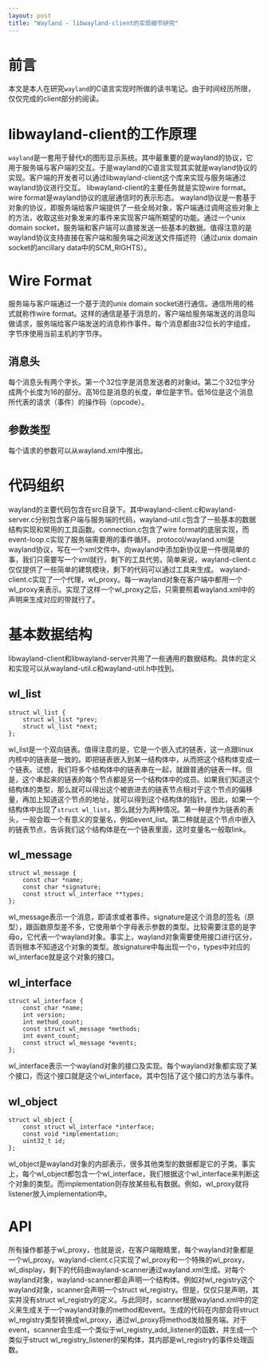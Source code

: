 ```yaml
---
layout: post
title: "Wayland - libwayland-client的实现细节研究"
---
```


# 前言
  本文是本人在研究`wayland`的C语言实现时所做的读书笔记。由于时间经历所限，仅仅完成的client部分的阅读。

# libwayland-client的工作原理
  `wayland`是一套用于替代`X`的图形显示系统。其中最重要的是wayland的协议，它用于服务端与客户端的交互。于是wayland的C语言实现其实就是wayland协议的实现。客户端的开发者可以通过libwayland-client这个库来实现与服务端通过wayland协议进行交互。
  libwayland-client的主要任务就是实现wire format。wire format是wayland协议的底层通信时的表示形态。
  wayland协议是一套基于对象的协议，即服务端给客户端提供了一些全局对象，客户端通过调用这些对象上的方法，收取这些对象发来的事件来实现客户端所期望的功能。通过一个unix domain socket，服务端和客户端可以直接发送一些基本的数据。值得注意的是wayland协议支持直接在客户端和服务端之间发送文件描述符（通过unix domain socket的ancillary data中的SCM_RIGHTS）。


# Wire Format
  服务端与客户端通过一个基于流的unix domain socket进行通信。通信所用的格式就称作wire format。这样的通信是基于消息的，客户端给服务端发送的消息叫做请求，服务端给客户端发送的消息称作事件。每个消息都由32位长的字组成，字节序使用当前主机的字节序。

## 消息头
  每个消息头有两个字长。第一个32位字是消息发送者的对象id。第二个32位字分成两个长度为16的部分。高16位是消息的长度，单位是字节。低16位是这个消息所代表的请求（事件）的操作码（opcode）。

## 参数类型
  每个请求的参数可以从wayland.xml中推出。


# 代码组织
  wayland的主要代码包含在src目录下。其中wayland-client.c和wayland-server.c分别包含客户端与服务端的代码，wayland-util.c包含了一些基本的数据结构实现和常用的工具函数。connection.c包含了wire format的底层实现，而event-loop.c实现了服务端需要用的事件循环。
  protocol/wayland.xml是wayland协议，写在一个xml文件中。向wayland中添加新协议是一件很简单的事，我们只需要写一个xml就行，剩下的工具代劳。简单来说，wayland-client.c仅仅提供了一些简单的建筑模块，剩下的代码可以通过工具来生成。
  wayland-client.c实现了一个代理，wl_proxy。每一wayland对象在客户端中都用一个wl_proxy来表示。实现了这样一个wl_proxy之后，只需要照着wayland.xml中的声明来生成对应的带就行了。

# 基本数据结构
  libwayland-client和libwayland-server共用了一些通用的数据结构。具体的定义和实现可以从wayland-util.c和wayland-util.h中找到。

## wl_list
```
struct wl_list {
	struct wl_list *prev;
	struct wl_list *next;
};
```
  wl_list是一个双向链表。值得注意的是，它是一个嵌入式的链表，这一点跟linux内核中的链表是一致的。即把链表嵌入到某一结构体中，从而把这个结构体变成一个链表。试想，我们将多个结构体中的链表串在一起，就跟普通的链表一样。但是，这个串起来的链表的每个节点都是另一个结构体中的成员。如果我们知道这个结构体的类型，那么就可以得出这个被嵌进去的链表节点相对于这个节点的偏移量，再加上知道这个节点的地址，就可以得到这个结构体的指针。因此，如果一个结构体中出现了`struct wl_list`，那么就分为两种情况。第一种是作为链表的表头，一般会取一个有意义的变量名，例如event_list。第二种就是这个节点中嵌入的链表节点，告诉我们这个结构体是在一个链表里面，这时变量名一般取link。

## wl_message
```
struct wl_message {
	const char *name;
	const char *signature;
	const struct wl_interface **types;
};
```
  wl_message表示一个消息，即请求或者事件。signature是这个消息的签名（原型），跟函数原型差不多，它使用单个字母表示参数的类型。比较需要注意的是字母o，它代表一个wayland对象。事实上，wayland对象需要使用接口进行区分，否则根本不知道这个对象的类型。故signature中每出现一个o，types中对应的wl_interface就是这个对象的接口。

## wl_interface
```
struct wl_interface {
	const char *name;
	int version;
	int method_count;
	const struct wl_message *methods;
	int event_count;
	const struct wl_message *events;
};
```
  wl_interface表示一个wayland对象的接口及实现。每个wayland对象都实现了某个接口，而这个接口就是这个wl_interface。其中包括了这个接口的方法与事件。

## wl_object
```
struct wl_object {
	const struct wl_interface *interface;
	const void *implementation;
	uint32_t id;
};
```
  wl_object是wayland对象的内部表示，很多其他类型的数据都是它的子类。事实上，每个wl_object都包含一个wl_interface，我们根据这个wl_interface来判断这个对象的类型。而implementation则存放某些私有数据。例如，wl_proxy就将listener放入implementation中。

# API
  所有操作都基于wl_proxy，也就是说，在客户端眼睛里，每个wayland对象都是一个wl_proxy。wayland-client.c只实现了wl_proxy和一个特殊的wl_proxy，wl_display，剩下的代码由wayland-scanner通过wayland.xml生成。对每个wayland对象，wayland-scanner都会声明一个结构体。例如对wl_registry这个wayland对象，scanner会声明一个struct wl_registry。但是，仅仅只是声明，其实并没有struct wl_registry的定义。与此同时，scanner根据wayland.xml中的定义来生成关于一个wayland对象的method和event。生成的代码在内部会将struct wl_registry类型转换成wl_proxy，通过wl_proxy将method发给服务端。对于event，scanner会生成一个类似于wl_registry_add_listener的函数，并生成一个类似于struct wl_registry_listener的架构体，其内部是wl_registry的事件处理函数。

